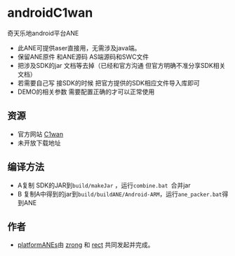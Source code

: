 ﻿androidC1wan
============

奇天乐地android平台ANE
* 此ANE可提供aser直接用，无需涉及java端。
* 保留ANE原件 和ANE源码   AS端源码和SWC文件
* 把涉及SDK的jar 文档等去掉（已经和官方沟通 但官方明确不准分享SDK相关文档）
* 若需要自己写  接SDK的时候 把官方提供的SDK相应文件导入库即可
* DEMO的相关参数 需要配置正确的才可以正常使用

## 资源

* 官方网站 [C1wan](http://www.c1wan.com/)
* 未开放下载地址

## 编译方法
* A复制 SDK的JAR到`build/makeJar` ，运行`combine.bat `合并jar
* B 复制A中得到的jar到`build/buildANE/Android-ARM`，运行`ane_packer.bat`得到ANE


## 作者

* [platformANEs](https://github.com/platformanes)由 [zrong](http://zengrong.net) 和 [rect](http://www.shadowkong.com/) 共同发起并完成。
